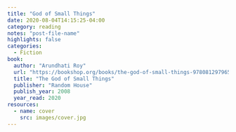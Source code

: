 ```yaml
---
title: "God of Small Things"
date: 2020-08-04T14:15:25-04:00
category: reading
notes: "post-file-name"
highlights: false
categories:
  - Fiction
book:
  author: "Arundhati Roy"
  url: "https://bookshop.org/books/the-god-of-small-things-9780812979657/9780812979657"
  title: "The God of Small Things"
  publisher: "Random House"
  publish_year: 2008
  year_read: 2020
resources:
  - name: cover
    src: images/cover.jpg
---
```


